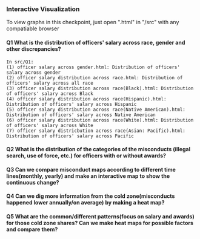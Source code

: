 ### Interactive Visualization

To view graphs in this checkpoint, just open ".html" in "/src" with any compatiable browser

#### Q1 What is the distribution of officers' salary across race, gender and other discrepancies? 
```
In src/Q1:
(1) officer salary across gender.html: Distribution of officers' salary across gender
(2) officer salary distribution across race.html: Distribution of officers' salary across all race
(3) officer salary distribution across race(Black).html: Distribution of officers' salary across Black
(4) officer salary distribution across race(Hispanic).html: Distribution of officers' salary across Hispanic
(5) officer salary distribution across race(Native American).html: Distribution of officers' salary across Native American
(6) officer salary distribution across race(White).html: Distribution of officers' salary across White
(7) officer salary districbution across race(Asian: Pacific).html: Distribution of officers' salary across Pacific
```

#### Q2 What is the distribution of the categories of the misconducts (illegal search, use of force, etc.) for officers with or without awards?

#### Q3 Can we compare misconduct maps according to different time lines(monthly, yearly) and make an interactive map to show the continuous change? 

#### Q4 Can we dig more information from the cold zone(misconducts happened lower annually/on average) by making a heat map?

#### Q5 What are the common/different patterns(focus on salary and awards) for those cold zone shares? Can we make heat maps for possible factors and compare them? 
